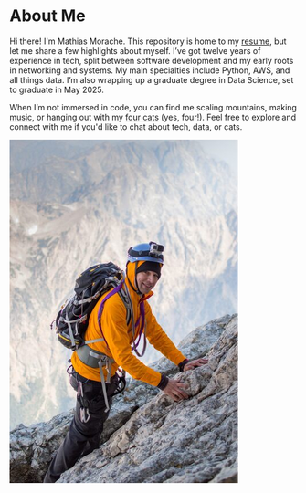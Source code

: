 # About Me

Hi there! I'm Mathias Morache. This repository is home to my [resume](https://mmorache.github.io/resume/), but let me share a few highlights about myself. I’ve got twelve years of experience in tech, split between software development and my early roots in networking and systems. My main specialties include Python, AWS, and all things data. I’m also wrapping up a graduate degree in Data Science, set to graduate in May 2025.

When I’m not immersed in code, you can find me scaling mountains, making [music](https://youtu.be/umlXHiZwxzM?si=Uh-jhfJhOcQh5Pxj), or hanging out with my [four cats](https://mmorache.github.io/vet_analysis/) (yes, four!). Feel free to explore and connect with me if you'd like to chat about tech, data, or cats.

![mathias_morache](grand_teton_github.jpeg)